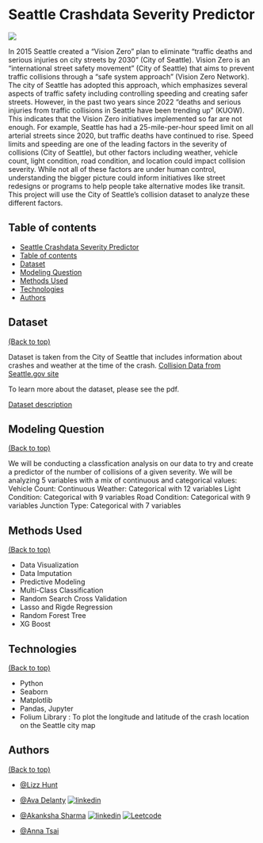 # Seattle Crashdata Severity Predictor
![](https://www.accruent.com/static/65e3c5474f1c8667a38d19e94bb89c83/66fec/accruent_resources_case-studies_seattle-city-light_hero.jpg)

In 2015 Seattle created a “Vision Zero” plan to eliminate “traffic deaths and serious injuries on city streets by 2030” (City of Seattle). Vision Zero is an “international street safety movement”  (City of Seattle) that aims to prevent traffic collisions through a “safe system approach” (Vision Zero Network). The city of Seattle has adopted this approach, which emphasizes several aspects of traffic safety including controlling speeding and creating safer streets. However, in the past two years since 2022 “deaths and serious injuries from traffic collisions in Seattle have been trending up” (KUOW). This indicates that the Vision Zero initiatives implemented so far are not enough. For example, Seattle has had a 25-mile-per-hour speed limit on all arterial streets since 2020, but traffic deaths have continued to rise. Speed limits and speeding are one of the leading factors in the severity of collisions (City of Seattle), but other factors including weather, vehicle count, light condition, road condition, and location could impact collision severity. While not all of these factors are under human control, understanding the bigger picture could inform initiatives like street redesigns or programs to help people take alternative modes like transit. This project will use the City of Seattle’s collision dataset to analyze these different factors. 

## Table of contents
- [Seattle Crashdata Severity Predictor](#seattle-crashdata-severity-predictor)
- [Table of contents](#table-of-contents)
- [Dataset](#dataset)
- [Modeling Question](#modeling-question)
- [Methods Used](#methods-used)
- [Technologies](#technologies)
- [Authors](#authors)



## Dataset
[(Back to top)](#table-of-contents)


Dataset is taken from the City of Seattle that includes information about crashes and weather at the time of the crash. 
[Collision Data from Seattle.gov site](https://data-seattlecitygis.opendata.arcgis.com/datasets/SeattleCityGIS::sdot-collisions-all-years/explore?location=47.641550%2C-122.345216%2C19.74&showTable=true)

To learn more about the dataset, please see the pdf.

[Dataset description](https://www.seattle.gov/Documents/Departments/SDOT/GIS/Collisions_OD.pdf)


## Modeling Question
[(Back to top)](#table-of-contents)

We will be conducting a classfication analysis on our data to try and create a predictor of the number of collisions of a given severity. We will be analyzing 5 variables with a mix of continuous and categorical values:
Vehicle Count: Continuous
Weather: Categorical with 12 variables
Light Condition: Categorical with 9 variables
Road Condition: Categorical with 9 variables
Junction Type: Categorical with 7 variables


## Methods Used
[(Back to top)](#table-of-contents)

* Data Visualization    
* Data Imputation
* Predictive Modeling
* Multi-Class Classification
* Random Search Cross Validation
* Lasso and Rigde Regression
* Random Forest Tree
* XG Boost


## Technologies
[(Back to top)](#table-of-contents)

* Python
* Seaborn
* Matplotlib
* Pandas, Jupyter
* Folium Library : To plot the longitude and latitude of the crash location on the Seattle city map



## Authors
[(Back to top)](#table-of-contents)

- [@Lizz Hunt](https://github.com/seattlelizzard)

- [@Ava Delanty](https://github.com/bobahyun)
    [![linkedin](https://img.shields.io/badge/linkedin-0A66C2?style=for-the-badge&logo=linkedin&logoColor=white)](https://www.linkedin.com/in/avadelanty)
- [@Akanksha Sharma](https://github.com/akankshasharmadid)
    [![linkedin](https://img.shields.io/badge/linkedin-0A66C2?style=for-the-badge&logo=linkedin&logoColor=white)](www.linkedin.com/in/akanksha-12831bb1)
    [![Leetcode](https://img.shields.io/badge/LeetCode-000000?style=for-the-badge&logo=LeetCode&logoColor=#d16c06)](https://leetcode.com/akanksha185/)

- [@Anna Tsai](https://github.com/atsai)

